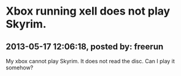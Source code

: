 # Xbox running xell does not play Skyrim.

## 2013-05-17 12:06:18, posted by: freerun

My xbox cannot play Skyrim. It does not read the disc. Can I play it somehow?